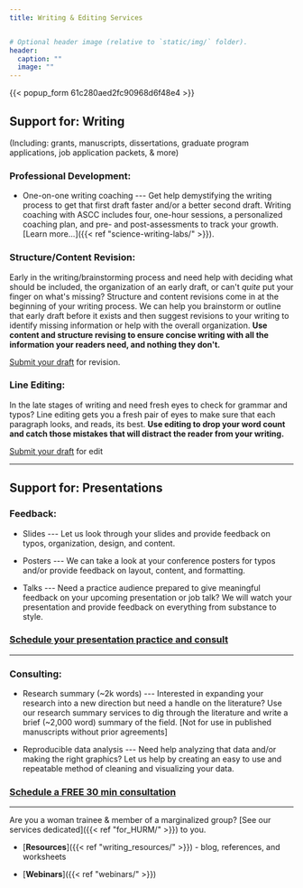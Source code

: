 ```yaml
---
title: Writing & Editing Services


# Optional header image (relative to `static/img/` folder).
header:
  caption: ""
  image: ""
---
```

{{< popup_form 61c280aed2fc90968d6f48e4 >}}

## Support for: Writing 

(Including: grants, manuscripts, dissertations, graduate program applications, job application packets, & more)

### Professional Development:

* One-on-one writing coaching --- Get help demystifying the writing process to get that first draft faster and/or a better second draft. Writing coaching with ASCC includes four, one-hour sessions, a personalized coaching plan, and pre- and post-assessments to track your growth. [Learn more...]({{< ref "science-writing-labs/" >}}).

### Structure/Content Revision:		
Early in the writing/brainstorming process and need help with deciding what should be included, the organization of an early draft, or can't _quite_ put your finger on what's missing? Structure and content revisions come in at the beginning of your writing process. We can help you brainstorm or outline that early draft before it exists and then suggest revisions to your writing to identify missing information or help with the overall organization. **Use content and structure revising to ensure concise writing with all the information your readers need, and nothing they don't.**

[Submit your draft](https://docs.google.com/forms/d/e/1FAIpQLSc0SKufJRaveDXbXMeuHIoXzYM10D0QW5p53-EifIy70o3UAg/viewform?usp=sf_link) for revision.

### Line Editing:		
In the late stages of writing and need fresh eyes to check for grammar and typos? Line editing gets you a fresh pair of eyes to make sure that each paragraph looks, and reads, its best. **Use editing to drop your word count and catch those mistakes that will distract the reader from your writing.**

[Submit your draft](https://docs.google.com/forms/d/e/1FAIpQLSdoj5QbHZk3iYhxSnj5PtyJyEoHn882cL-WA45Sp-wBIoB4Aw/viewform?usp=sf_link) for edit

***

## Support for: Presentations

### Feedback:
* Slides --- Let us look through your slides and provide feedback on typos, organization, design, and content.

* Posters --- We can take a look at your conference posters for typos and/or provide feedback on layout, content, and formatting.

* Talks --- Need a practice audience prepared to give meaningful feedback on your upcoming presentation or job talk? We will watch your presentation and provide feedback on everything from substance to style.

### [Schedule your presentation practice and consult](https://calendly.com/alliance_scc/presentation-practice-and-feedback)

***

### Consulting:		
* Research	summary (~2k words)	--- Interested in expanding your research into a new direction but need a handle on the literature? Use our research summary services to dig through the literature and write a brief (~2,000 word) summary of the field. [Not for use in published manuscripts without prior agreements]

* Reproducible data analysis --- Need help analyzing that data and/or making the right graphics? Let us help by creating an easy to use and repeatable method of cleaning and visualizing your data.


### [Schedule a FREE 30 min consultation](https://calendly.com/alliance_scc/free-consult)

***

Are you a woman trainee & member of a marginalized group? [See our services dedicated]({{< ref "for_HURM/" >}}) to you.


* [**Resources**]({{< ref "writing_resources/" >}}) - blog, references, and worksheets

* [**Webinars**]({{< ref "webinars/" >}})
